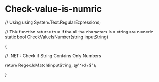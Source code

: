 # Check-value-is-numric

// Using
using System.Text.RegularExpressions; 
 
// This function returns true if the all the characters in a string are numeric.
static bool CheckValueIsNumber(string inputString)

{

   // .NET : Check if String Contains Only Numbers
   
   return Regex.IsMatch(inputString, @"^\d+$");
   
   
}
